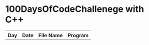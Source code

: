 <h1> 100DaysOfCodeChallenege with C++ </h1>
<table>
 <tr>
    <th>Day</th>
   <th> Date</th>
    <th>File Name</th>
    <th>Program</th>
  </tr>
  
  
</table>

  
